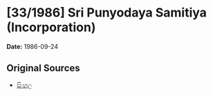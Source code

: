 # [33/1986] Sri Punyodaya Samitiya (Incorporation)

**Date:** 1986-09-24

## Original Sources

- [සිංහල](https://documents.gov.lk/view/acts/1986/9/33-1986_S.pdf)
